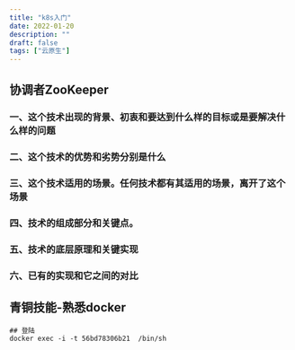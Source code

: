 ```yaml
---
title: "k8s入门"
date: 2022-01-20
description: ""
draft: false
tags: ["云原生"]
---
```




##  协调者ZooKeeper

### 一、这个技术出现的背景、初衷和要达到什么样的目标或是要解决什么样的问题



### 二、这个技术的优势和劣势分别是什么 



### 三、这个技术适用的场景。任何技术都有其适用的场景，离开了这个场景





### 四、技术的组成部分和关键点。





### 五、技术的底层原理和关键实现

### 六、已有的实现和它之间的对比



## 青铜技能-熟悉docker



~~~shell
## 登陆
docker exec -i -t 56bd78306b21  /bin/sh 

~~~








